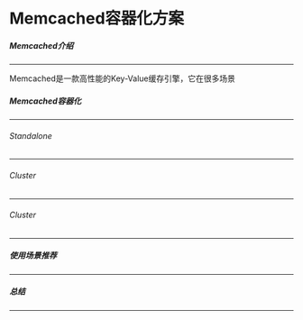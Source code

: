 Memcached容器化方案
==========================================================

##### Memcached介绍
----------------------------------------------------------

Memcached是一款高性能的Key-Value缓存引擎，它在很多场景


##### Memcached容器化
----------------------------------------------------------

###### Standalone
----------------------------------------------------------


###### Cluster
----------------------------------------------------------

###### Cluster
----------------------------------------------------------

##### 使用场景推荐
----------------------------------------------------------

##### 总结
----------------------------------------------------------
